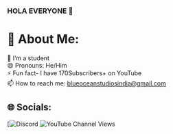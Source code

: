 ### HOLA EVERYONE 👋 
  
 <!-- 
  
 Here are some ideas to get you started: 
  
 - 🔭 I’m a Student... 
 - 📫 How to reach me: ... 
 - 😄 Pronouns: ... 
 - ⚡ Fun fact: ... 
 --> 
 # 💫 About Me: 
 🔭 I’m a student <br>  😄 Pronouns: He/Him <br>⚡ Fun fact- I have 170Subscribers+ on YouTube <br> 📫 How to reach me: blueoceanstudiosindia@gmail.com 
  
  
 ## 🌐 Socials: 
 [![Discord](https://img.shields.io/badge/Discord-%237289DA.svg?logo=discord&logoColor=white[https://discord.com/invite/gW2dH5VsUz]) ![YouTube Channel Views](https://img.shields.io/youtube/channel/views/UCKig020c_J7syQQAausUEkA)
